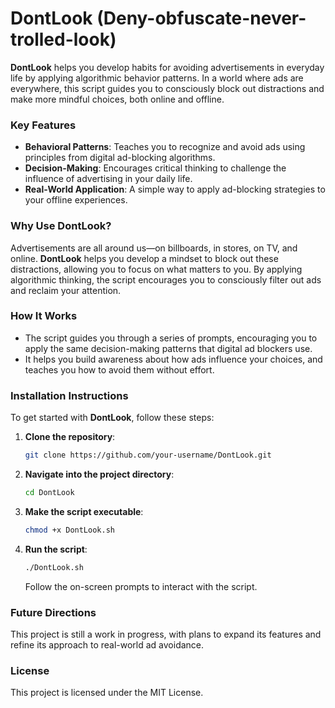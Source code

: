 # DontLook (Deny-obfuscate-never-trolled-look)

**DontLook** helps you develop habits for avoiding advertisements in everyday life by applying algorithmic behavior patterns. In a world where ads are everywhere, this script guides you to consciously block out distractions and make more mindful choices, both online and offline.

### Key Features
- **Behavioral Patterns**: Teaches you to recognize and avoid ads using principles from digital ad-blocking algorithms.
- **Decision-Making**: Encourages critical thinking to challenge the influence of advertising in your daily life.
- **Real-World Application**: A simple way to apply ad-blocking strategies to your offline experiences.

### Why Use DontLook?
Advertisements are all around us—on billboards, in stores, on TV, and online. **DontLook** helps you develop a mindset to block out these distractions, allowing you to focus on what matters to you. By applying algorithmic thinking, the script encourages you to consciously filter out ads and reclaim your attention.

### How It Works
- The script guides you through a series of prompts, encouraging you to apply the same decision-making patterns that digital ad blockers use.
- It helps you build awareness about how ads influence your choices, and teaches you how to avoid them without effort.

### Installation Instructions
To get started with **DontLook**, follow these steps:

1. **Clone the repository**:
   ```bash
   git clone https://github.com/your-username/DontLook.git
   ```

2. **Navigate into the project directory**:
   ```bash
   cd DontLook
   ```

3. **Make the script executable**:
   ```bash
   chmod +x DontLook.sh
   ```

4. **Run the script**:
   ```bash
   ./DontLook.sh
   ```

   Follow the on-screen prompts to interact with the script.

### Future Directions
This project is still a work in progress, with plans to expand its features and refine its approach to real-world ad avoidance.

### License
This project is licensed under the MIT License.
